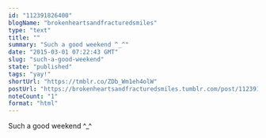 ```yaml
---
id: "112391826400"
blogName: "brokenheartsandfracturedsmiles"
type: "text"
title: ""
summary: "Such a good weekend ^_^"
date: "2015-03-01 07:22:43 GMT"
slug: "such-a-good-weekend"
state: "published"
tags: "yay!"
shortUrl: "https://tmblr.co/ZDb_Wm1eh4olW"
postUrl: "https://brokenheartsandfracturedsmiles.tumblr.com/post/112391826400/such-a-good-weekend"
noteCount: "1"
format: "html"
---
```


Such a good weekend ^_^
